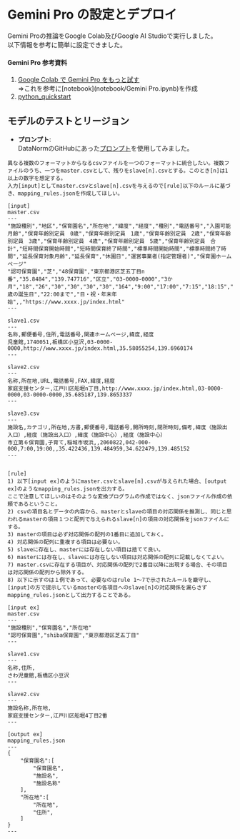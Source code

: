 # Gemini Pro の設定とデプロイ

Gemini Proの推論をGoogle Colab及びGoogle AI Studioで実行しました。  
以下情報を参考に簡単に設定できました。

#### **Gemini Pro 参考資料**
1. [Google Colab で Gemini Pro をもっと試す](https://note.com/npaka/n/n1c368639cada)  
⇒これを参考に[notebook](notebook/Gemini Pro.ipynb)を作成
3. [python_quickstart](https://colab.research.google.com/github/google/generative-ai-docs/blob/main/site/en/tutorials/python_quickstart.ipynb#scrollTo=lEXQ3OwKIa-O)

## モデルのテストとリージョン

- **プロンプト**:  
DataNormのGitHubにあった[プロンプト](https://github.com/dx-junkyard/OpenData-Bridge-DataNorm#chatgpt%E7%94%A8%E3%83%97%E3%83%AD%E3%83%B3%E3%83%97%E3%83%88%E3%83%86%E3%83%B3%E3%83%97%E3%83%AC%E3%83%BC%E3%83%88)を使用してみました。
```
異なる複数のフォーマットからなるcsvファイルを一つのフォーマットに統合したい。複数ファイルのうち、一つをmaster.csvとして、残りをslave[n].csvとする。このとき[n]は1以上の数字を想定する。
入力[input]としてmaster.csvとslave[n].csvを与えるので[rule]以下のルールに基づき、mapping_rules.jsonを作成してほしい。

[input]
master.csv
---
"施設種別","地区","保育園名","所在地","緯度","経度","種別","電話番号","入園可能月齢","保育年齢別定員　0歳","保育年齢別定員　1歳","保育年齢別定員　2歳","保育年齢別定員　3歳","保育年齢別定員　4歳","保育年齢別定員　5歳","保育年齢別定員　合計","短時間保育開始時間","短時間保育終了時間","標準時間開始時間","標準時間終了時間","延長保育対象月齢","延長保育","休園日","運営事業者(指定管理者)","保育園ホームページ"
"認可保育園","芝","48保育園","東京都港区芝五丁目n番","35.8484","139.747716","区立","03-0000-0000","3か月","18","26","30","30","30","30","164","9:00","17:00","7:15","18:15","1歳の誕生日","22:00まで","日・祝・年末年始",,"https://www.xxxx.jp/index.html"
---

slave1.csv
---
名称,郵便番号,住所,電話番号,関連ホームページ,緯度,経度
児童館,1740051,板橋区小豆沢,03-0000-0000,http://www.xxxx.jp/index.html,35.58055254,139.6960174
---

slave2.csv
---
名称,所在地,URL,電話番号,FAX,緯度,経度
家庭支援センター,江戸川区船堀n丁目,http://www.xxxx.jp/index.html,03-0000-0000,03-0000-0000,35.685187,139.8653337
---

slave3.csv
---
施設名,カテゴリ,所在地,方書,郵便番号,電話番号,開所時刻,閉所時刻,備考,緯度（施設出入口）,経度（施設出入口）,緯度（施設中心）,経度（施設中心）
市立第６保育園,子育て,稲城市坂浜,,2060822,042-000-000,7:00,19:00,,35.422436,139.484959,34.622479,139.485152
---


[rule]
1) 以下[input ex]のようにmaster.csvとslave[n].csvが与えられた場合、[output ex]のようなmapping_rules.jsonを出力する。
ここで注意してほしいのはそのような変換プログラムの作成ではなく、jsonファイル作成の依頼であるということ。
2) csvの項目名とデータの内容から、masterとslaveの項目の対応関係を推測し、同じと思われるmasterの項目１つと配列で与えられるslave[n]の項目の対応関係をjsonファイルにする。
3) masterの項目は必ず対応関係の配列の1番目に追加しておく。
4) 対応関係の配列に重複する項目は必要ない。
5) slaveに存在し、masterには存在しない項目は捨てて良い。
6) masterには存在し、slaveには存在しない項目は対応関係の配列に記載しなくてよい。
7) master.csvに存在する項目が、対応関係の配列で2番目以降に出現する場合、その項目は対応関係の配列から除外する。
8) 以下に示すのは１例であって、必要なのはrule 1〜7で示されたルールを厳守し、[input]の方で提示しているmasterの各項目へのslave[n]の対応関係を漏らさずmapping_rules.jsonとして出力することである。

[input ex]
master.csv
---
"施設種別","保育園名","所在地"
"認可保育園","shiba保育園","東京都港区芝五丁目"
---

slave1.csv
---
名称,住所,
さわ児童館,板橋区小豆沢
---

slave2.csv
---
施設名称,所在地,
家庭支援センター,江戸川区船堀4丁目2番
---

[output ex]
mapping_rules.json
---
{
    "保育園名":[
        "保育園名",
        "施設名",
        "施設名称"
    ],
    "所在地":[
        "所在地",
        "住所",
    ]
}
---
```

